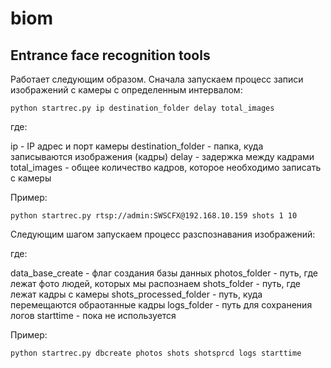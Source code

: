 # biom
## Entrance face recognition tools

Работает следующим образом. Сначала запускаем процесс записи изображений с камеры с определенным интервалом:
```
python startrec.py ip destination_folder delay total_images
```
где:

ip - IP адрес и порт камеры
destination_folder - папка, куда записываются изображения (кадры)
delay - задержка между кадрами
total_images - общее количество кадров, которое необходимо записать с камеры

Пример:
```
python startrec.py rtsp://admin:SWSCFX@192.168.10.159 shots 1 10
```
Следующим шагом запускаем процесс разспознавания изображений:

где:

data_base_create - флаг создания базы данных 
photos_folder - путь, где лежат фото людей, которых мы распознаем
shots_folder - путь, где лежат кадры с камеры
shots_processed_folder - путь, куда перемещаются обраотанные кадры
logs_folder - путь для сохранения логов
starttime - пока не используется

Пример:
```
python startrec.py dbcreate photos shots shotsprcd logs starttime
```
